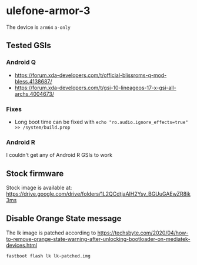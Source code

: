 # ulefone-armor-3
The device is `arm64` `a-only`

## Tested GSIs
### Android Q
- https://forum.xda-developers.com/t/official-blissroms-q-mod-bless.4138687/
- https://forum.xda-developers.com/t/gsi-10-lineageos-17-x-gsi-all-archs.4004673/

### Fixes
- Long boot time can be fixed with `echo "ro.audio.ignore_effects=true" >> /system/build.prop`

### Android R
I couldn't get any of Android R GSIs to work

## Stock firmware
Stock image is available at: https://drive.google.com/drive/folders/1L2QCdtjaAlH2Ysy_BGUuGAEwZR8ik3ms

## Disable Orange State message
The lk image is patched according to https://techsbyte.com/2020/04/how-to-remove-orange-state-warning-after-unlocking-bootloader-on-mediatek-devices.html
```sh
fastboot flash lk lk-patched.img
```
